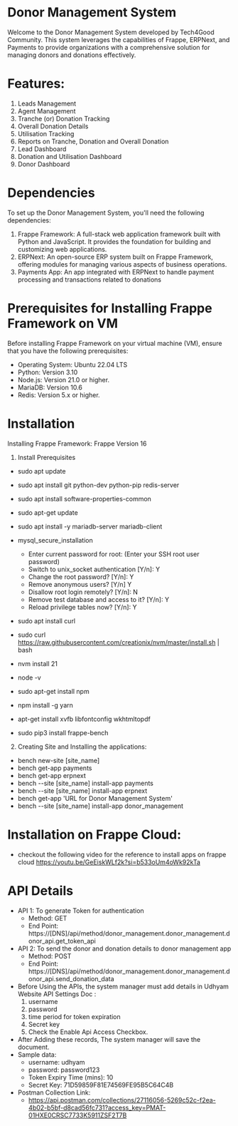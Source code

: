 
# Donor Management System

Welcome to the Donor Management System developed by Tech4Good Community. This system leverages the capabilities of Frappe, ERPNext, and Payments to provide organizations with a comprehensive solution for managing donors and donations effectively.
# Features:
1. Leads Management
2. Agent Management
3. Tranche (or) Donation Tracking
4. Overall Donation Details
5. Utilisation Tracking
6. Reports on Tranche, Donation and Overall Donation
7. Lead Dashboard
8. Donation and Utilisation Dashboard
9. Donor Dashboard   
# Dependencies
To set up the Donor Management System, you'll need the following dependencies:

1.  Frappe Framework: A full-stack web application framework built with Python and JavaScript. It provides the foundation for building and customizing web applications.
2.  ERPNext: An open-source ERP system built on Frappe Framework, offering modules for managing various aspects of business operations.
3.  Payments App: An app integrated with ERPNext to handle payment processing and transactions related to donations

# Prerequisites for Installing Frappe Framework on VM
Before installing Frappe Framework on your virtual machine (VM), ensure that you have the following prerequisites:

- Operating System: Ubuntu 22.04 LTS
- Python: Version 3.10
- Node.js: Version 21.0 or higher.
- MariaDB: Version 10.6
- Redis: Version 5.x or higher.

# Installation
Installing Frappe Framework: Frappe Version 16

1. Install Prerequisites
- sudo apt update
- sudo apt install git python-dev python-pip redis-server
- sudo apt install software-properties-common
- sudo apt-get update
- sudo apt install -y mariadb-server mariadb-client
- mysql_secure_installation
    - Enter current password for root: (Enter your SSH root user password)
    - Switch to unix_socket authentication [Y/n]: Y
    - Change the root password? [Y/n]: Y
    - Remove anonymous users? [Y/n] Y
    - Disallow root login remotely? [Y/n]: N
    - Remove test database and access to it? [Y/n]: Y
    - Reload privilege tables now? [Y/n]: Y

- sudo apt install curl
- sudo curl https://raw.githubusercontent.com/creationix/nvm/master/install.sh | bash
- nvm install 21
- node -v
- sudo apt-get install npm
- npm install -g yarn
- apt-get install xvfb libfontconfig wkhtmltopdf
- sudo pip3 install frappe-bench

2. Creating Site and Installing the applications:
- bench new-site [site_name]
- bench get-app payments
- bench get-app erpnext
- bench --site [site_name] install-app payments
- bench --site [site_name] install-app erpnext
- bench get-app 'URL for Donor Management System'
- bench --site [site_name] install-app donor_management

# Installation on Frappe Cloud:
- checkout the following video for the reference to install apps on frappe cloud https://youtu.be/GeEiskWLf2k?si=b533oUm4oWk92kTa

# API Details 
- API 1: To generate Token for authentication
    - Method: GET
    - End Point: https://[DNS]/api/method/donor_management.donor_management.donor_api.get_token_api
- API 2: To send the donor and donation details to donor management app
    - Method: POST
    - End Point: https://[DNS]/api/method/donor_management.donor_management.donor_api.send_donation_data
- Before Using the APIs, the system manager must add details in  Udhyam Website API Settings Doc : 
    1. username
    2. password
    3. time period for token expiration
    4. Secret key 
    5. Check the Enable Api Access Checkbox.
- After Adding these records, The system manager will save the document.
- Sample data: 
    - username: udhyam
    - password: password123
    - Token Expiry Time (mins): 10
    - Secret Key: 71D59859F81E74569FE95B5C64C4B
- Postman Collection Link:
    - https://api.postman.com/collections/27116056-5269c52c-f2ea-4b02-b5bf-d8cad56fc731?access_key=PMAT-01HXE0CRSC7733K5911ZSF2T7B